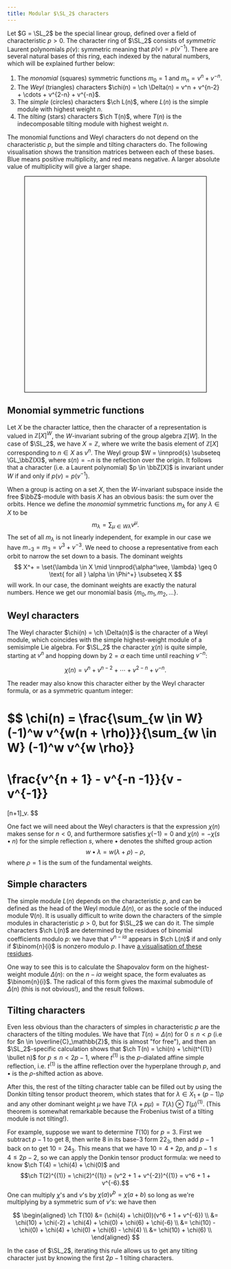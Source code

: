 ```yaml
---
title: Modular $\SL_2$ characters
---
```


<script type="module">
    import SL2Characters from './SL2Characters.svelte'

    new SL2Characters({target: document.getElementById('SL2Characters')})
</script>

<style>
    #SL2Characters { height: min(70vh, 500px); border: 1px solid black; }
</style>

Let $G = \SL_2$ be the special linear group, defined over a field of characteristic $p > 0$.
The character ring of $\SL_2$ consists of *symmetric* Laurent polynomials $p(v)$: symmetric meaning that $p(v) = p(v^{-1})$.
There are several natural bases of this ring, each indexed by the natural numbers, which will be explained further below:

1. The *monomial* (squares) symmetric functions $m_0 = 1$ and $m_n = v^n + v^{-n}$.
2. The *Weyl* (triangles) characters $\chi(n) = \ch \Delta(n) = v^n + v^{n-2} + \cdots + v^{2-n} + v^{-n}$.
3. The *simple* (circles) characters $\ch L(n)$, where $L(n)$ is the simple module with highest weight $n$.
4. The *tilting* (stars) characters $\ch T(n)$, where $T(n)$ is the indecomposable tilting module with highest weight $n$.

The monomial functions and Weyl characters do not depend on the characteristic $p$, but the simple and tilting characters do.
The following visualisation shows the transition matrices between each of these bases.
Blue means positive multiplicity, and red means negative.
A larger absolute value of multiplicity will give a larger shape.

<figure id="SL2Characters"></figure>


## Monomial symmetric functions

Let $X$ be the character lattice, then the character of a representation is valued in $\mathbb{Z}[X]^W$, the $W$-invariant subring of the group algebra $\mathbb{Z}[W]$.
In the case of $\SL_2$, we have $X = \mathbb{Z}$, where we write the basis element of $\mathbb{Z}[X]$ corresponding to $n \in X$ as $v^n$.
The Weyl group $W = \innprod{s} \subseteq \GL_\bbZ(X)$, where $s(n) = -n$ is the reflection over the origin.
It follows that a character (i.e. a Laurent polynomial) $p \in \bbZ[X]$ is invariant under $W$ if and only if $p(v) = p(v^{-1})$.

When a group is acting on a set $X$, then the $W$-invariant subspace inside the free $\bbZ$-module with basis $X$ has an obvious basis: the sum over the orbits.
Hence we define the *monomial* symmetric functions $m_\lambda$ for any $\lambda \in X$ to be
$$ m_\lambda = \sum_{\mu \in W \lambda} v^\mu. $$
The set of all $m_\lambda$ is not linearly independent, for example in our case we have $m_{-3} = m_3 = v^3 + v^{-3}$.
We need to choose a representative from each orbit to narrow the set down to a basis.
The dominant weights
$$
X^+ = \set{\lambda \in X \mid \innprod{\alpha^\vee, \lambda} \geq 0 \text{ for all } \alpha \in \Phi^+} \subseteq X
$$
will work.
In our case, the dominant weights are exactly the natural numbers.
Hence we get our monomial basis $\{m_0, m_1, m_2, \ldots\}$.


## Weyl characters

The Weyl character $\chi(n) = \ch \Delta(n)$ is the character of a Weyl module, which coincides with the simple highest-weight module of a semisimple Lie algebra.
For $\SL_2$ the character $\chi(n)$ is quite simple, starting at $v^n$ and hopping down by $2 = \alpha$ each time until reaching $v^{-n}$:

$$
\chi(n) = v^{n} + v^{n - 2} + \cdots + v^{2-n} + v^{-n}.
$$

The reader may also know this character either by the Weyl character formula, or as a symmetric quantum integer:

$$
\chi(n) =
\frac{\sum_{w \in W} (-1)^w v^{w(n + \rho)}}{\sum_{w \in W} (-1)^w v^{w \rho}}
=
\frac{v^{n + 1} - v^{-n -1}}{v - v^{-1}}
=
[n+1]_v.
$$

One fact we will need about the Weyl characters is that the expression $\chi(n)$ makes sense for $n < 0$, and furthermore satisfies $\chi(-1) = 0$ and $\chi(n) = -\chi(s \bullet n)$ for the simple reflection $s$, where $\bullet$ denotes the shifted group action
$$ w \bullet \lambda = w(\lambda + \rho) - \rho,$$
where $\rho = 1$ is the sum of the fundamental weights.


## Simple characters

The simple module $L(n)$ depends on the characteristic $p$, and can be defined as the head of the Weyl module $\Delta(n)$, or as the socle of the induced module $\nabla(n)$.
It is usually difficult to write down the characters of the simple modules in characteristic $p > 0$, but for $\SL_2$ we can do it.
The simple characters $\ch L(n)$ are determined by the residues of binomial coefficients modulo $p$: we have that $v^{n - i \alpha}$ appears in $\ch L(n)$ if and only if $\binom{n}{i}$ is nonzero modulo $p$. I have [a visualisation of these residues](/simple_sl2_characters/).

One way to see this is to calculate the Shapovalov form on the highest-weight module $\Delta(n)$: on the $n - i\alpha$ weight space, the form evaluates as $\binom{n}{i}$.
The radical of this form gives the maximal submodule of $\Delta(n)$ (this is not obvious!), and the result follows.


## Tilting characters

Even less obvious than the characters of simples in characteristic $p$ are the characters of the tilting modules.
We have that $T(n) = \Delta(n)$ for $0 \leq n < p$ (i.e for $n \in \overline{C}_\mathbb{Z}$, this is almost "for free"), and then an $\SL_2$-specific calculation shows that $\ch T(n) = \chi(n) + \chi(t^{(1)} \bullet n)$ for $p \leq n < 2p - 1$, where $t^{(1)}$ is the $p$-dialated affine simple reflection, i.e. $t^{(1)}$ is the affine reflection over the hyperplane through $p$, and $\bullet$ is the $\rho$-shifted action as above.

After this, the rest of the tilting character table can be filled out by using the Donkin tilting tensor product theorem, which states that for $\lambda \in X_1 + (p - 1)\rho$ and any other dominant weight $\mu$ we have $T(\lambda + p \mu) = T(\lambda) \otimes T(\mu)^{(1)}$. (This theorem is somewhat remarkable because the Frobenius twist of a tilting module is not tilting!).

For example, suppose we want to determine $T(10)$ for $p = 3$.
First we subtract $p - 1$ to get $8$, then write $8$ in its base-3 form $22_3$, then add $p-1$ back on to get $10 = 24_3$.
This means that we have $10 = 4 + 2p$, and $p-1 \leq 4 \leq 2p - 2$, so we can apply the Donkin tensor product formula: we need to know $\ch T(4) = \chi(4) + \chi(0)$ and
$$\ch T(2)^{(1)} = \chi(2)^{(1)} = (v^2 + 1 + v^{-2})^{(1)} = v^6 + 1 + v^{-6}.$$
One can multiply $\chi$'s and $v$'s by $\chi(a) v^b = \chi(a + b)$ so long as we're multiplying by a symmetric sum of $v$'s: we have then

$$
\begin{aligned}
\ch T(10)
&= (\chi(4) + \chi(0))(v^6 + 1 + v^{-6}) \\
&= \chi(10) + \chi(-2) + \chi(4) + \chi(0) + \chi(6) + \chi(-6) \\
&= \chi(10) - \chi(0) + \chi(4) + \chi(0) + \chi(6) - \chi(4) \\
&= \chi(10) + \chi(6) \\
\end{aligned}
$$

In the case of $\SL_2$, iterating this rule allows us to get any tilting character just by knowing the first $2p - 1$ tilting characters.
